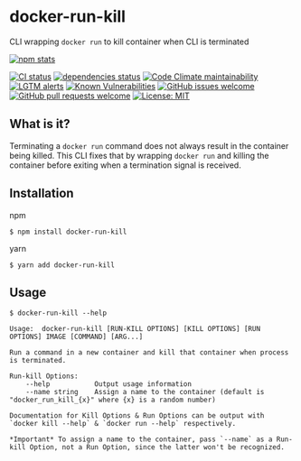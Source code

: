 # docker-run-kill

CLI wrapping `docker run` to kill container when CLI is terminated

[![npm stats](https://nodei.co/npm/docker-run-kill.png?compact=true)](http://npmjs.com/package/docker-run-kill)

[![CI status](https://img.shields.io/github/workflow/status/zenflow/docker-run-kill/CI?logo=GitHub&label=CI)](https://github.com/zenflow/docker-run-kill/actions?query=branch%3Amaster)
[![dependencies status](https://img.shields.io/david/zenflow/docker-run-kill)](https://david-dm.org/zenflow/docker-run-kill)
[![Code Climate maintainability](https://img.shields.io/codeclimate/maintainability-percentage/zenflow/docker-run-kill?logo=Code%20Climate)](https://codeclimate.com/github/zenflow/docker-run-kill)
[![LGTM alerts](https://img.shields.io/lgtm/alerts/github/zenflow/docker-run-kill?logo=lgtm)](https://lgtm.com/projects/g/zenflow/docker-run-kill/)
[![Known Vulnerabilities](https://snyk.io/test/github/zenflow/docker-run-kill/badge.svg?targetFile=package.json)](https://snyk.io/test/github/zenflow/docker-run-kill?targetFile=package.json)
[![GitHub issues welcome](https://img.shields.io/badge/issues-welcome-brightgreen.svg?logo=GitHub)](https://github.com/zenflow/docker-run-kill/issues)
[![GitHub pull requests welcome](https://img.shields.io/badge/pull%20requests-welcome-brightgreen.svg?logo=GitHub)](https://github.com/zenflow/docker-run-kill/pulls)
[![License: MIT](https://img.shields.io/badge/License-MIT-brightgreen.svg)](https://opensource.org/licenses/MIT)

## What is it?

Terminating a `docker run` command does not always result in the container being killed.
This CLI fixes that by wrapping `docker run` and killing the container before exiting when a termination signal is received.

## Installation

npm

```
$ npm install docker-run-kill
```

yarn

```
$ yarn add docker-run-kill
```

## Usage

```
$ docker-run-kill --help

Usage:  docker-run-kill [RUN-KILL OPTIONS] [KILL OPTIONS] [RUN OPTIONS] IMAGE [COMMAND] [ARG...]

Run a command in a new container and kill that container when process is terminated.

Run-kill Options:
    --help           Output usage information
    --name string    Assign a name to the container (default is "docker_run_kill_{x}" where {x} is a random number)

Documentation for Kill Options & Run Options can be output with `docker kill --help` & `docker run --help` respectively.

*Important* To assign a name to the container, pass `--name` as a Run-kill Option, not a Run Option, since the latter won't be recognized.
```
